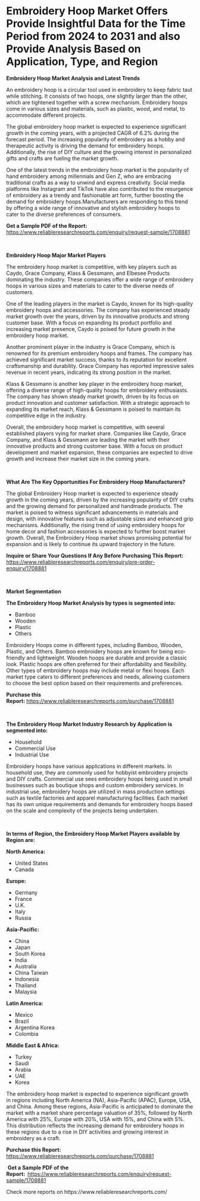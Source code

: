 <p><h1>Embroidery Hoop Market Offers Provide Insightful Data for the Time Period from 2024 to 2031 and also Provide Analysis Based on Application, Type, and Region</h1></p><p><strong>Embroidery Hoop Market Analysis and Latest Trends</strong></p>
<p><p>An embroidery hoop is a circular tool used in embroidery to keep fabric taut while stitching. It consists of two hoops, one slightly larger than the other, which are tightened together with a screw mechanism. Embroidery hoops come in various sizes and materials, such as plastic, wood, and metal, to accommodate different projects.</p><p>The global embroidery hoop market is expected to experience significant growth in the coming years, with a projected CAGR of 6.2% during the forecast period. The increasing popularity of embroidery as a hobby and therapeutic activity is driving the demand for embroidery hoops. Additionally, the rise of DIY culture and the growing interest in personalized gifts and crafts are fueling the market growth.</p><p>One of the latest trends in the embroidery hoop market is the popularity of hand embroidery among millennials and Gen Z, who are embracing traditional crafts as a way to unwind and express creativity. Social media platforms like Instagram and TikTok have also contributed to the resurgence of embroidery as a trendy and fashionable art form, further boosting the demand for embroidery hoops.Manufacturers are responding to this trend by offering a wide range of innovative and stylish embroidery hoops to cater to the diverse preferences of consumers.</p></p>
<p><strong>Get a Sample PDF of the Report:&nbsp;</strong> <a href="https://www.reliableresearchreports.com/enquiry/request-sample/1708881">https://www.reliableresearchreports.com/enquiry/request-sample/1708881</a></p>
<p>&nbsp;</p>
<p><strong>Embroidery Hoop Major Market Players</strong></p>
<p><p>The embroidery hoop market is competitive, with key players such as Caydo, Grace Company, Klass & Gessmann, and Elbesee Products dominating the industry. These companies offer a wide range of embroidery hoops in various sizes and materials to cater to the diverse needs of customers. </p><p>One of the leading players in the market is Caydo, known for its high-quality embroidery hoops and accessories. The company has experienced steady market growth over the years, driven by its innovative products and strong customer base. With a focus on expanding its product portfolio and increasing market presence, Caydo is poised for future growth in the embroidery hoop market.</p><p>Another prominent player in the industry is Grace Company, which is renowned for its premium embroidery hoops and frames. The company has achieved significant market success, thanks to its reputation for excellent craftsmanship and durability. Grace Company has reported impressive sales revenue in recent years, indicating its strong position in the market.</p><p>Klass & Gessmann is another key player in the embroidery hoop market, offering a diverse range of high-quality hoops for embroidery enthusiasts. The company has shown steady market growth, driven by its focus on product innovation and customer satisfaction. With a strategic approach to expanding its market reach, Klass & Gessmann is poised to maintain its competitive edge in the industry.</p><p>Overall, the embroidery hoop market is competitive, with several established players vying for market share. Companies like Caydo, Grace Company, and Klass & Gessmann are leading the market with their innovative products and strong customer base. With a focus on product development and market expansion, these companies are expected to drive growth and increase their market size in the coming years.</p></p>
<p>&nbsp;</p>
<p><strong>What Are The Key Opportunities For Embroidery Hoop Manufacturers?</strong></p>
<p><p>The global Embroidery Hoop market is expected to experience steady growth in the coming years, driven by the increasing popularity of DIY crafts and the growing demand for personalized and handmade products. The market is poised to witness significant advancements in materials and design, with innovative features such as adjustable sizes and enhanced grip mechanisms. Additionally, the rising trend of using embroidery hoops for home decor and fashion accessories is expected to further boost market growth. Overall, the Embroidery Hoop market shows promising potential for expansion and is likely to continue its upward trajectory in the future.</p></p>
<p><strong>Inquire or Share Your Questions If Any Before Purchasing This Report:</strong> <a href="https://www.reliableresearchreports.com/enquiry/pre-order-enquiry/1708881">https://www.reliableresearchreports.com/enquiry/pre-order-enquiry/1708881</a></p>
<p>&nbsp;</p>
<p><strong>Market Segmentation</strong></p>
<p><strong>The Embroidery Hoop Market Analysis by types is segmented into:</strong></p>
<p><ul><li>Bamboo</li><li>Wooden</li><li>Plastic</li><li>Others</li></ul></p>
<p><p>Embroidery Hoops come in different types, including Bamboo, Wooden, Plastic, and Others. Bamboo embroidery hoops are known for being eco-friendly and lightweight. Wooden hoops are durable and provide a classic look. Plastic hoops are often preferred for their affordability and flexibility. Other types of embroidery hoops may include metal or flexi hoops. Each market type caters to different preferences and needs, allowing customers to choose the best option based on their requirements and preferences.</p></p>
<p><strong>Purchase this Report:&nbsp;</strong><a href="https://www.reliableresearchreports.com/purchase/1708881">https://www.reliableresearchreports.com/purchase/1708881</a></p>
<p>&nbsp;</p>
<p><strong>The Embroidery Hoop Market Industry Research by Application is segmented into:</strong></p>
<p><ul><li>Household</li><li>Commercial Use</li><li>Industrial Use</li></ul></p>
<p><p>Embroidery hoops have various applications in different markets. In household use, they are commonly used for hobbyist embroidery projects and DIY crafts. Commercial use sees embroidery hoops being used in small businesses such as boutique shops and custom embroidery services. In industrial use, embroidery hoops are utilized in mass production settings such as textile factories and apparel manufacturing facilities. Each market has its own unique requirements and demands for embroidery hoops based on the scale and complexity of the projects being undertaken.</p></p>
<p>&nbsp;</p>
<p><strong>In terms of Region, the Embroidery Hoop Market Players available by Region are:</strong></p>
<p>
    <p> <strong> North America: </strong>
        <ul>
            <li>United States</li>
            <li>Canada</li>
        </ul>
        </p> 
    <p> <strong> Europe: </strong>
        <ul>
            <li>Germany</li>
            <li>France</li>
            <li>U.K.</li>
            <li>Italy</li>
            <li>Russia</li>
        </ul>
        </p> 
    <p> <strong> Asia-Pacific: </strong>
        <ul>
            <li>China</li>
            <li>Japan</li>
            <li>South Korea</li>
            <li>India</li>
            <li>Australia</li>
            <li>China Taiwan</li>
            <li>Indonesia</li>
            <li>Thailand</li>
            <li>Malaysia</li>
        </ul>
        </p> 
    <p> <strong> Latin America: </strong>
        <ul>
            <li>Mexico</li>
            <li>Brazil</li>
            <li>Argentina Korea</li>
            <li>Colombia</li>
        </ul>
        </p> 
    <p> <strong> Middle East & Africa: </strong>
        <ul>
            <li>Turkey</li>
            <li>Saudi</li>
            <li>Arabia</li>
            <li>UAE</li>
            <li>Korea</li>
        </ul>
    </p>
    </p>
<p><p>The embroidery hoop market is expected to experience significant growth in regions including North America (NA), Asia-Pacific (APAC), Europe, USA, and China. Among these regions, Asia-Pacific is anticipated to dominate the market with a market share percentage valuation of 35%, followed by North America with 25%, Europe with 20%, USA with 15%, and China with 5%. This distribution reflects the increasing demand for embroidery hoops in these regions due to a rise in DIY activities and growing interest in embroidery as a craft.</p></p>
<p><strong>Purchase this Report: </strong><a href="https://www.reliableresearchreports.com/purchase/1708881">https://www.reliableresearchreports.com/purchase/1708881</a></p>
<p>&nbsp;<strong>Get a Sample PDF of the Report:&nbsp;&nbsp;</strong><a href="https://www.reliableresearchreports.com/enquiry/request-sample/1708881">https://www.reliableresearchreports.com/enquiry/request-sample/1708881</a></p>
<p><strong></strong></p>
<p>Check more reports on https://www.reliableresearchreports.com/</p>